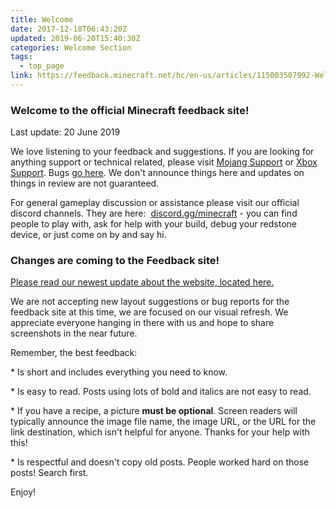 ```yaml
---
title: Welcome
date: 2017-12-18T06:43:20Z
updated: 2019-06-20T15:40:30Z
categories: Welcome Section
tags:
  - top_page
link: https://feedback.minecraft.net/hc/en-us/articles/115003507992-Welcome
---
```


### **Welcome to the official Minecraft feedback site!**

Last update: 20 June 2019

We love listening to your feedback and suggestions. If you are looking for anything support or technical related, please visit [Mojang Support](http://help.mojang.com/) or [Xbox Support](http://support.xbox.com/). Bugs [go here](http://bugs.mojang.com/). We don't announce things here and updates on things in review are not guaranteed.

For general gameplay discussion or assistance please visit our official discord channels. They are here:  [discord.gg/minecraft](https://feedback.minecraft.net/hc/en-us/articles/discord.gg/minecraft) - you can find people to play with, ask for help with your build, debug your redstone device, or just come on by and say hi.

### **Changes are coming to the Feedback site!**

[Please read our newest update about the website, located here.](https://feedback.minecraft.net/hc/en-us/community/posts/360043705892-Feedback-Website-Spring-Update-)

We are not accepting new layout suggestions or bug reports for the feedback site at this time, we are focused on our visual refresh. We appreciate everyone hanging in there with us and hope to share screenshots in the near future.

Remember, the best feedback:

\* Is short and includes everything you need to know.

\* Is easy to read. Posts using lots of bold and italics are not easy to read.

\* If you have a recipe, a picture **must be optional**. Screen readers will typically announce the image file name, the image URL, or the URL for the link destination, which isn't helpful for anyone. Thanks for your help with this!

\* Is respectful and doesn't copy old posts. People worked hard on those posts! Search first.

Enjoy!

###  

 

###
